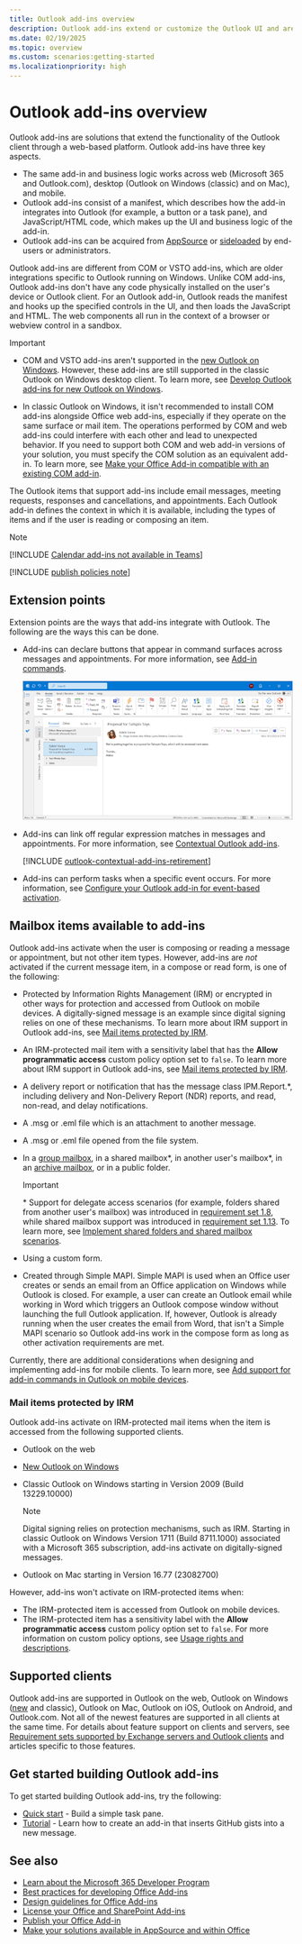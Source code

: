 ```yaml
---
title: Outlook add-ins overview
description: Outlook add-ins extend or customize the Outlook UI and are developed by Microsoft and partners using our web-based platform.
ms.date: 02/19/2025
ms.topic: overview
ms.custom: scenarios:getting-started
ms.localizationpriority: high
---
```


# Outlook add-ins overview

Outlook add-ins are solutions that extend the functionality of the Outlook client through a web-based platform. Outlook add-ins have three key aspects.

- The same add-in and business logic works across web (Microsoft 365 and Outlook.com), desktop (Outlook on Windows (classic) and on Mac), and mobile.
- Outlook add-ins consist of a manifest, which describes how the add-in integrates into Outlook (for example, a button or a task pane), and JavaScript/HTML code, which makes up the UI and business logic of the add-in.
- Outlook add-ins can be acquired from [AppSource](https://appsource.microsoft.com) or [sideloaded](sideload-outlook-add-ins-for-testing.md) by end-users or administrators.

Outlook add-ins are different from COM or VSTO add-ins, which are older integrations specific to Outlook running on Windows. Unlike COM add-ins, Outlook add-ins don't have any code physically installed on the user's device or Outlook client. For an Outlook add-in, Outlook reads the manifest and hooks up the specified controls in the UI, and then loads the JavaScript and HTML. The web components all run in the context of a browser or webview control in a sandbox.

> [!IMPORTANT]
>
> - COM and VSTO add-ins aren't supported in the [new Outlook on Windows](https://support.microsoft.com/office/656bb8d9-5a60-49b2-a98b-ba7822bc7627). However, these add-ins are still supported in the classic Outlook on Windows desktop client. To learn more, see [Develop Outlook add-ins for new Outlook on Windows](../outlook/one-outlook.md).
>
> - In classic Outlook on Windows, it isn't recommended to install COM add-ins alongside Office web add-ins, especially if they operate on the same surface or mail item. The operations performed by COM and web add-ins could interfere with each other and lead to unexpected behavior. If you need to support both COM and web add-in versions of your solution, you must specify the COM solution as an equivalent add-in. To learn more, see [Make your Office Add-in compatible with an existing COM add-in](../develop/make-office-add-in-compatible-with-existing-com-add-in.md).

The Outlook items that support add-ins include email messages, meeting requests, responses and cancellations, and appointments. Each Outlook add-in defines the context in which it is available, including the types of items and if the user is reading or composing an item.

> [!NOTE]
> [!INCLUDE [Calendar add-ins not available in Teams](../includes/calendar-availability.md)]

[!INCLUDE [publish policies note](../includes/note-publish-policies.md)]

## Extension points

Extension points are the ways that add-ins integrate with Outlook. The following are the ways this can be done.

- Add-ins can declare buttons that appear in command surfaces across messages and appointments. For more information, see [Add-in commands](../design/add-in-commands.md).

    ![Add-in command buttons on the ribbon.](../images/outlook-windows-ribbon.png)

- Add-ins can link off regular expression matches in messages and appointments. For more information, see [Contextual Outlook add-ins](contextual-outlook-add-ins.md).

    [!INCLUDE [outlook-contextual-add-ins-retirement](../includes/outlook-contextual-add-ins-retirement.md)]

- Add-ins can perform tasks when a specific event occurs. For more information, see [Configure your Outlook add-in for event-based activation](autolaunch.md).

## Mailbox items available to add-ins

Outlook add-ins activate when the user is composing or reading a message or appointment, but not other item types. However, add-ins are *not* activated if the current message item, in a compose or read form, is one of the following:

- Protected by Information Rights Management (IRM) or encrypted in other ways for protection and accessed from Outlook on mobile devices. A digitally-signed message is an example since digital signing relies on one of these mechanisms. To learn more about IRM support in Outlook add-ins, see [Mail items protected by IRM](#mail-items-protected-by-irm).

- An IRM-protected mail item with a sensitivity label that has the **Allow programmatic access** custom policy option set to `false`. To learn more about IRM support in Outlook add-ins, see [Mail items protected by IRM](#mail-items-protected-by-irm).

- A delivery report or notification that has the message class IPM.Report.*, including delivery and Non-Delivery Report (NDR) reports, and read, non-read, and delay notifications.

- A .msg or .eml file which is an attachment to another message.

- A .msg or .eml file opened from the file system.

- In a [group mailbox](/microsoft-365/admin/create-groups/compare-groups?view=o365-worldwide&preserve-view=true#shared-mailboxes), in a shared mailbox\*, in another user's mailbox\*, in an [archive mailbox](/Exchange/clients-and-mobile-in-exchange-online/archive-client-and-compliance-&-security-feature-details?tabs=Archive-features?tabs=Archive-features#archive-mailbox), or in a public folder.

  > [!IMPORTANT]
  > \* Support for delegate access scenarios (for example, folders shared from another user's mailbox) was introduced in [requirement set 1.8](/javascript/api/requirement-sets/outlook/requirement-set-1.8/outlook-requirement-set-1.8), while shared mailbox support was introduced in [requirement set 1.13](/javascript/api/requirement-sets/outlook/requirement-set-1.13/outlook-requirement-set-1.13). To learn more, see [Implement shared folders and shared mailbox scenarios](delegate-access.md).

- Using a custom form.

- Created through Simple MAPI. Simple MAPI is used when an Office user creates or sends an email from an Office application on Windows while Outlook is closed. For example, a user can create an Outlook email while working in Word which triggers an Outlook compose window without launching the full Outlook application. If, however, Outlook is already running when the user creates the email from Word, that isn't a Simple MAPI scenario so Outlook add-ins work in the compose form as long as other activation requirements are met.

Currently, there are additional considerations when designing and implementing add-ins for mobile clients. To learn more, see [Add support for add-in commands in Outlook on mobile devices](add-mobile-support.md).

### Mail items protected by IRM

Outlook add-ins activate on IRM-protected mail items when the item is accessed from the following supported clients.

- Outlook on the web
- [New Outlook on Windows](https://support.microsoft.com/office/656bb8d9-5a60-49b2-a98b-ba7822bc7627)
- Classic Outlook on Windows starting in Version 2009 (Build 13229.10000)

    >[!NOTE]
    > Digital signing relies on protection mechanisms, such as IRM. Starting in classic Outlook on Windows Version 1711 (Build 8711.1000) associated with a Microsoft 365 subscription, add-ins activate on digitally-signed messages.

- Outlook on Mac starting in Version 16.77 (23082700)

However, add-ins won't activate on IRM-protected items when:

- The IRM-protected item is accessed from Outlook on mobile devices.
- The IRM-protected item has a sensitivity label with the **Allow programmatic access** custom policy option set to `false`. For more information on custom policy options, see [Usage rights and descriptions](/azure/information-protection/configure-usage-rights).

## Supported clients

Outlook add-ins are supported in Outlook on the web, Outlook on Windows ([new](https://support.microsoft.com/office/656bb8d9-5a60-49b2-a98b-ba7822bc7627) and classic), Outlook on Mac, Outlook on iOS, Outlook on Android, and Outlook.com. Not all of the newest features are supported in all clients at the same time. For details about feature support on clients and servers, see [Requirement sets supported by Exchange servers and Outlook clients](/javascript/api/requirement-sets/outlook/outlook-api-requirement-sets#requirement-sets-supported-by-exchange-servers-and-outlook-clients) and articles specific to those features.

## Get started building Outlook add-ins

To get started building Outlook add-ins, try the following:

- [Quick start](../quickstarts/outlook-quickstart-yo.md) - Build a simple task pane.
- [Tutorial](../tutorials/outlook-tutorial.md) - Learn how to create an add-in that inserts GitHub gists into a new message.

## See also

- [Learn about the Microsoft 365 Developer Program](https://aka.ms/m365devprogram)
- [Best practices for developing Office Add-ins](../concepts/add-in-development-best-practices.md)
- [Design guidelines for Office Add-ins](../design/add-in-design.md)
- [License your Office and SharePoint Add-ins](/partner-center/marketplace-offers/why-publish)
- [Publish your Office Add-in](../publish/publish.md)
- [Make your solutions available in AppSource and within Office](/partner-center/marketplace-offers/submit-to-appsource-via-partner-center)
